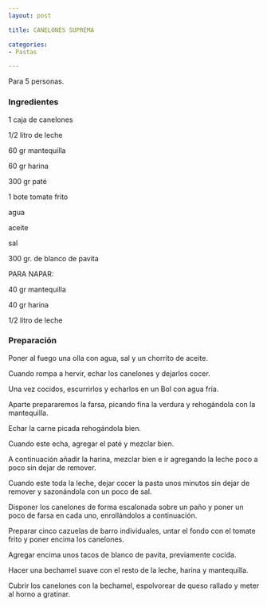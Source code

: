 ```yaml
---
layout: post

title: CANELONES SUPREMA

categories:
- Pastas

---
```

Para 5 personas.

<h3>Ingredientes</h3>

1 caja de canelones

1/2 litro de leche

60 gr mantequilla

60 gr harina

300 gr paté

1 bote tomate frito

agua

aceite

sal

300 gr. de blanco de pavita

PARA NAPAR:

40 gr mantequilla

40 gr harina

1/2 litro de leche

<h3>Preparación</h3>

Poner al fuego una olla con agua, sal y un chorrito de aceite.

Cuando rompa a hervir, echar los canelones y dejarlos cocer.

Una vez cocidos, escurrirlos y echarlos en un Bol con agua fría.

Aparte prepararemos la farsa, picando fina la verdura y rehogándola con la mantequilla.

Echar la carne picada rehogándola bien.

Cuando este echa, agregar el paté y mezclar bien.

A continuación añadir la harina, mezclar bien e ir agregando la leche poco a poco sin dejar de remover.

Cuando este toda la leche, dejar cocer la pasta unos minutos sin dejar de remover y sazonándola con un poco de sal.

Disponer los canelones de forma escalonada sobre un paño y poner un poco de farsa en cada uno, enrollándolos a continuación.

Preparar cinco cazuelas de barro individuales, untar el fondo con el tomate frito y poner encima los canelones.

Agregar encima unos tacos de blanco de pavita, previamente cocida.

Hacer una bechamel suave con el resto de la leche, harina y mantequilla.

Cubrir los canelones con la bechamel, espolvorear de queso rallado y meter al horno a gratinar.

